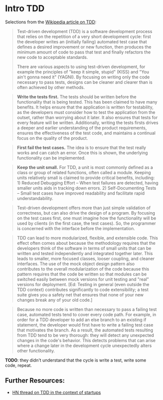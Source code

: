 # Intro TDD

Selections from the [Wikipedia article on TDD][wiki-tdd]:

> Test-driven development (TDD) is a software development process that
relies on the repetition of a very short development cycle: first the
developer writes an (initially failing) automated test case that
defines a desired improvement or new function, then produces the
minimum amount of code to pass that test and finally refactors the new
code to acceptable standards.
>
> There are various aspects to using test-driven development, for
example the principles of "keep it simple, stupid" (KISS) and "You
ain't gonna need it" (YAGNI). By focusing on writing only the code
necessary to pass tests, designs can be cleaner and clearer than is
often achieved by other methods.

> **Write the tests first.** The tests should be written before the
functionality that is being tested. This has been claimed to have many
benefits. It helps ensure that the application is written for
testability, as the developers must consider how to test the
application from the outset, rather than worrying about it later. It
also ensures that tests for every feature will be written.
Additionally, writing the tests firsts drives a deeper and earlier
understanding of the product requirements, ensures the effectiveness
of the test code, and maintains a continual focus on the quality of
the product.

> **First fail the test cases.** The idea is to ensure that the test
really works and can catch an error. Once this is shown, the
underlying functionality can be implemented.

> **Keep the unit small.** For TDD, a unit is most commonly defined as
a class or group of related functions, often called a module. Keeping
units relatively small is claimed to provide critical benefits,
including: 1) Reduced Debugging Effort – When test failures are
detected, having smaller units aids in tracking down errors. 2)
Self-Documenting Tests – Small test cases have improved readability
and facilitate rapid understandability.

> Test-driven development offers more than just simple validation of
correctness, but can also drive the design of a program. By focusing
on the test cases first, one must imagine how the functionality will
be used by clients (in the first case, the test cases). So, the
programmer is concerned with the interface before the implementation.

> TDD can lead to more modularized, flexible, and extensible code.
This effect often comes about because the methodology requires that
the developers think of the software in terms of small units that can
be written and tested independently and integrated together later.
This leads to smaller, more focused classes, looser coupling, and
cleaner interfaces. The use of the mock object design pattern also
contributes to the overall modularization of the code because this
pattern requires that the code be written so that modules can be
switched easily between mock versions for unit testing and "real"
versions for deployment. [Ed: Testing in general (even outside the TDD
context) contributes significantly to code extensibility; a test suite
gives you a safety net that ensures that none of your new changes
break any of your old code.]

> Because no more code is written than necessary to pass a failing
test case, automated tests tend to cover every code path. For example,
in order for a TDD developer to add an else branch to an existing if
statement, the developer would first have to write a failing test case
that motivates the branch. As a result, the automated tests resulting
from TDD tend to be very thorough: they will detect any unexpected
changes in the code's behavior. This detects problems that can arise
where a change later in the development cycle unexpectedly alters
other functionality.

**TODO**: they didn't understand that the cycle is write a test, write some code, repeat.

## Further Resources:
* [HN thread on TDD in the context of startups][hn-tdd-startups]

[wiki-tdd]: http://en.wikipedia.org/wiki/Test-driven_development
[hn-tdd-startups]: http://news.ycombinator.com/item?id=2240595
